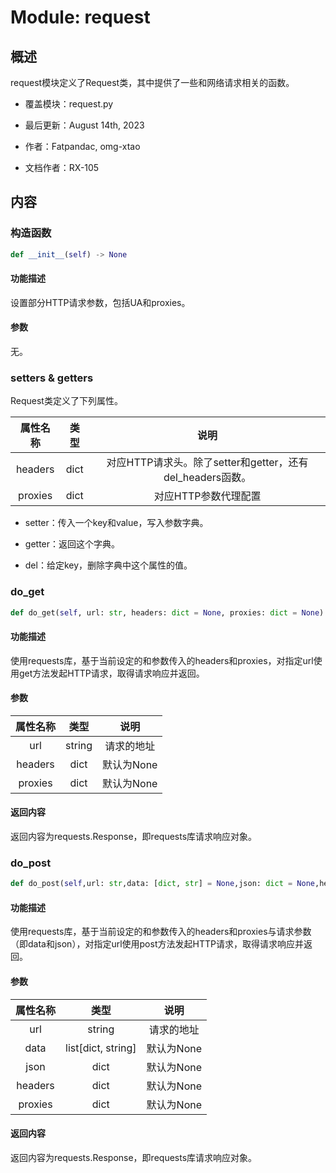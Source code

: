 # Module: request

## 概述

request模块定义了Request类，其中提供了一些和网络请求相关的函数。

 - 覆盖模块：request.py

 - 最后更新：August 14th, 2023

 - 作者：Fatpandac, omg-xtao

 - 文档作者：RX-105

## 内容

### 构造函数

```py
def __init__(self) -> None
```

#### 功能描述

设置部分HTTP请求参数，包括UA和proxies。

#### 参数

无。

### setters & getters

Request类定义了下列属性。

|属性名称|类型|说明|
| :-: | :-: | :-: |
|headers|dict|对应HTTP请求头。除了setter和getter，还有del_headers函数。|
|proxies|dict|对应HTTP参数代理配置|

 - setter：传入一个key和value，写入参数字典。

 - getter：返回这个字典。

 - del：给定key，删除字典中这个属性的值。

### do_get

```py
def do_get(self, url: str, headers: dict = None, proxies: dict = None) -> requests.Response
```

#### 功能描述

使用requests库，基于当前设定的和参数传入的headers和proxies，对指定url使用get方法发起HTTP请求，取得请求响应并返回。

#### 参数

|属性名称|类型|说明|
| :-: | :-: | :-: |
|url|string|请求的地址|
|headers|dict|默认为None|
|proxies|dict|默认为None|

#### 返回内容

返回内容为requests.Response，即requests库请求响应对象。

### do_post

```py
def do_post(self,url: str,data: [dict, str] = None,json: dict = None,headers: dict = None,proxies: dict = None,) -> requests.Response
```

#### 功能描述

使用requests库，基于当前设定的和参数传入的headers和proxies与请求参数（即data和json），对指定url使用post方法发起HTTP请求，取得请求响应并返回。

#### 参数

|属性名称|类型|说明|
| :-: | :-: | :-: |
|url|string|请求的地址|
|data|list[dict, string]|默认为None|
|json|dict|默认为None|
|headers|dict|默认为None|
|proxies|dict|默认为None|

#### 返回内容

返回内容为requests.Response，即requests库请求响应对象。
